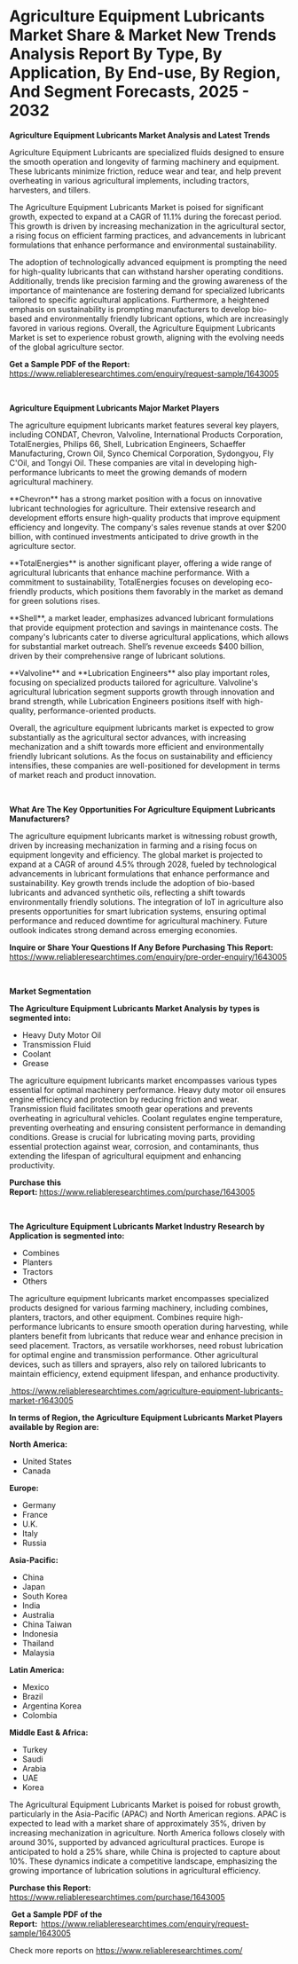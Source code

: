 <p><h1>Agriculture Equipment Lubricants Market Share & Market New Trends Analysis Report By Type, By Application, By End-use, By Region, And Segment Forecasts, 2025 - 2032</h1></p><p><strong>Agriculture Equipment Lubricants Market Analysis and Latest Trends</strong></p>
<p><p>Agriculture Equipment Lubricants are specialized fluids designed to ensure the smooth operation and longevity of farming machinery and equipment. These lubricants minimize friction, reduce wear and tear, and help prevent overheating in various agricultural implements, including tractors, harvesters, and tillers. </p><p>The Agriculture Equipment Lubricants Market is poised for significant growth, expected to expand at a CAGR of 11.1% during the forecast period. This growth is driven by increasing mechanization in the agricultural sector, a rising focus on efficient farming practices, and advancements in lubricant formulations that enhance performance and environmental sustainability. </p><p>The adoption of technologically advanced equipment is prompting the need for high-quality lubricants that can withstand harsher operating conditions. Additionally, trends like precision farming and the growing awareness of the importance of maintenance are fostering demand for specialized lubricants tailored to specific agricultural applications. Furthermore, a heightened emphasis on sustainability is prompting manufacturers to develop bio-based and environmentally friendly lubricant options, which are increasingly favored in various regions. Overall, the Agriculture Equipment Lubricants Market is set to experience robust growth, aligning with the evolving needs of the global agriculture sector.</p></p>
<p><strong>Get a Sample PDF of the Report:&nbsp;</strong> <a href="https://www.reliableresearchtimes.com/enquiry/request-sample/1643005?utm_campaign=2997&utm_medium=2&utm_source=Github&utm_content=ia&utm_term=28032025&utm_id=agriculture-equipment-lubricants">https://www.reliableresearchtimes.com/enquiry/request-sample/1643005</a></p>
<p>&nbsp;</p>
<p><strong>Agriculture Equipment Lubricants Major Market Players</strong></p>
<p><p>The agriculture equipment lubricants market features several key players, including CONDAT, Chevron, Valvoline, International Products Corporation, TotalEnergies, Philips 66, Shell, Lubrication Engineers, Schaeffer Manufacturing, Crown Oil, Synco Chemical Corporation, Sydongyou, Fly C'Oil, and Tongyi Oil. These companies are vital in developing high-performance lubricants to meet the growing demands of modern agricultural machinery.</p><p>**Chevron** has a strong market position with a focus on innovative lubricant technologies for agriculture. Their extensive research and development efforts ensure high-quality products that improve equipment efficiency and longevity. The company's sales revenue stands at over $200 billion, with continued investments anticipated to drive growth in the agriculture sector.</p><p>**TotalEnergies** is another significant player, offering a wide range of agricultural lubricants that enhance machine performance. With a commitment to sustainability, TotalEnergies focuses on developing eco-friendly products, which positions them favorably in the market as demand for green solutions rises.</p><p>**Shell**, a market leader, emphasizes advanced lubricant formulations that provide equipment protection and savings in maintenance costs. The company's lubricants cater to diverse agricultural applications, which allows for substantial market outreach. Shell’s revenue exceeds $400 billion, driven by their comprehensive range of lubricant solutions.</p><p>**Valvoline** and **Lubrication Engineers** also play important roles, focusing on specialized products tailored for agriculture. Valvoline's agricultural lubrication segment supports growth through innovation and brand strength, while Lubrication Engineers positions itself with high-quality, performance-oriented products.</p><p>Overall, the agriculture equipment lubricants market is expected to grow substantially as the agricultural sector advances, with increasing mechanization and a shift towards more efficient and environmentally friendly lubricant solutions. As the focus on sustainability and efficiency intensifies, these companies are well-positioned for development in terms of market reach and product innovation.</p></p>
<p>&nbsp;</p>
<p><strong>What Are The Key Opportunities For Agriculture Equipment Lubricants Manufacturers?</strong></p>
<p><p>The agriculture equipment lubricants market is witnessing robust growth, driven by increasing mechanization in farming and a rising focus on equipment longevity and efficiency. The global market is projected to expand at a CAGR of around 4.5% through 2028, fueled by technological advancements in lubricant formulations that enhance performance and sustainability. Key growth trends include the adoption of bio-based lubricants and advanced synthetic oils, reflecting a shift towards environmentally friendly solutions. The integration of IoT in agriculture also presents opportunities for smart lubrication systems, ensuring optimal performance and reduced downtime for agricultural machinery. Future outlook indicates strong demand across emerging economies.</p></p>
<p><strong>Inquire or Share Your Questions If Any Before Purchasing This Report:</strong> <a href="https://www.reliableresearchtimes.com/enquiry/pre-order-enquiry/1643005?utm_campaign=2997&utm_medium=2&utm_source=Github&utm_content=ia&utm_term=28032025&utm_id=agriculture-equipment-lubricants">https://www.reliableresearchtimes.com/enquiry/pre-order-enquiry/1643005</a></p>
<p>&nbsp;</p>
<p><strong>Market Segmentation</strong></p>
<p><strong>The Agriculture Equipment Lubricants Market Analysis by types is segmented into:</strong></p>
<p><ul><li>Heavy Duty Motor Oil</li><li>Transmission Fluid</li><li>Coolant</li><li>Grease</li></ul></p>
<p><p>The agriculture equipment lubricants market encompasses various types essential for optimal machinery performance. Heavy duty motor oil ensures engine efficiency and protection by reducing friction and wear. Transmission fluid facilitates smooth gear operations and prevents overheating in agricultural vehicles. Coolant regulates engine temperature, preventing overheating and ensuring consistent performance in demanding conditions. Grease is crucial for lubricating moving parts, providing essential protection against wear, corrosion, and contaminants, thus extending the lifespan of agricultural equipment and enhancing productivity.</p></p>
<p><strong>Purchase this Report:&nbsp;</strong><a href="https://www.reliableresearchtimes.com/purchase/1643005?utm_campaign=2997&utm_medium=2&utm_source=Github&utm_content=ia&utm_term=28032025&utm_id=agriculture-equipment-lubricants">https://www.reliableresearchtimes.com/purchase/1643005</a></p>
<p>&nbsp;</p>
<p><strong>The Agriculture Equipment Lubricants Market Industry Research by Application is segmented into:</strong></p>
<p><ul><li>Combines</li><li>Planters</li><li>Tractors</li><li>Others</li></ul></p>
<p><p>The agriculture equipment lubricants market encompasses specialized products designed for various farming machinery, including combines, planters, tractors, and other equipment. Combines require high-performance lubricants to ensure smooth operation during harvesting, while planters benefit from lubricants that reduce wear and enhance precision in seed placement. Tractors, as versatile workhorses, need robust lubrication for optimal engine and transmission performance. Other agricultural devices, such as tillers and sprayers, also rely on tailored lubricants to maintain efficiency, extend equipment lifespan, and enhance productivity.</p></p>
<p><a href="https://www.reliableresearchtimes.com/agriculture-equipment-lubricants-market-r1643005?utm_campaign=2997&utm_medium=2&utm_source=Github&utm_content=ia&utm_term=28032025&utm_id=agriculture-equipment-lubricants">&nbsp;https://www.reliableresearchtimes.com/agriculture-equipment-lubricants-market-r1643005</a></p>
<p><strong>In terms of Region, the Agriculture Equipment Lubricants Market Players available by Region are:</strong></p>
<p>
    <p> <strong> North America: </strong>
        <ul>
            <li>United States</li>
            <li>Canada</li>
        </ul>
        </p> 
    <p> <strong> Europe: </strong>
        <ul>
            <li>Germany</li>
            <li>France</li>
            <li>U.K.</li>
            <li>Italy</li>
            <li>Russia</li>
        </ul>
        </p> 
    <p> <strong> Asia-Pacific: </strong>
        <ul>
            <li>China</li>
            <li>Japan</li>
            <li>South Korea</li>
            <li>India</li>
            <li>Australia</li>
            <li>China Taiwan</li>
            <li>Indonesia</li>
            <li>Thailand</li>
            <li>Malaysia</li>
        </ul>
        </p> 
    <p> <strong> Latin America: </strong>
        <ul>
            <li>Mexico</li>
            <li>Brazil</li>
            <li>Argentina Korea</li>
            <li>Colombia</li>
        </ul>
        </p> 
    <p> <strong> Middle East & Africa: </strong>
        <ul>
            <li>Turkey</li>
            <li>Saudi</li>
            <li>Arabia</li>
            <li>UAE</li>
            <li>Korea</li>
        </ul>
    </p>
    </p>
<p><p>The Agricultural Equipment Lubricants Market is poised for robust growth, particularly in the Asia-Pacific (APAC) and North American regions. APAC is expected to lead with a market share of approximately 35%, driven by increasing mechanization in agriculture. North America follows closely with around 30%, supported by advanced agricultural practices. Europe is anticipated to hold a 25% share, while China is projected to capture about 10%. These dynamics indicate a competitive landscape, emphasizing the growing importance of lubrication solutions in agricultural efficiency.</p></p>
<p><strong>Purchase this Report: </strong><a href="https://www.reliableresearchtimes.com/purchase/1643005?utm_campaign=2997&utm_medium=2&utm_source=Github&utm_content=ia&utm_term=28032025&utm_id=agriculture-equipment-lubricants">https://www.reliableresearchtimes.com/purchase/1643005</a></p>
<p>&nbsp;<strong>Get a Sample PDF of the Report:&nbsp;&nbsp;</strong><a href="https://www.reliableresearchtimes.com/enquiry/request-sample/1643005?utm_campaign=2997&utm_medium=2&utm_source=Github&utm_content=ia&utm_term=28032025&utm_id=agriculture-equipment-lubricants">https://www.reliableresearchtimes.com/enquiry/request-sample/1643005</a></p>
<p><strong></strong></p>
<p>Check more reports on <a href="https://www.reliableresearchtimes.com/?utm_campaign=2997&utm_medium=2&utm_source=Github&utm_content=ia&utm_term=28032025&utm_id=agriculture-equipment-lubricants">https://www.reliableresearchtimes.com/</a></p>